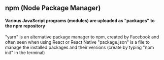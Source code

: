 ## npm (Node Package Manager)

#### Various JavaScript programs (modules) are uploaded as "packages" to the npm repository
"yarn" is an alternative package manager to npm, created by Facebook and often seen when using React or React Native
"package.json" is a file to manage the installed packages and their versions (create by typing "npm init" in the terminal)